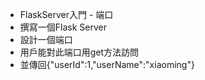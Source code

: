 ﻿* FlaskServer入門 - 端口  
* 撰寫一個Flask Server  
* 設計一個端口  
* 用戶能對此端口用get方法訪問
* 並傳回{"userId":1,"userName":"xiaoming"}  
